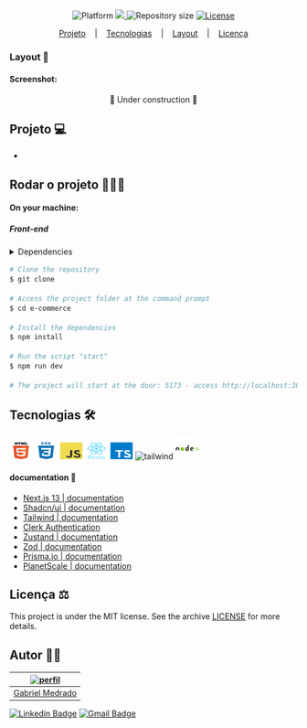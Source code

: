 ##

<p align='center'>
<b height="50%" width="50%"></b>
</p>

<p align="center">
    <img alt="Platform" src="https://img.shields.io/static/v1?label=Platform&message=PC&color=030712&labelColor=262626">
    <a href="">
        <img src="https://img.shields.io/badge/Ecommerce-GMS-030712?&labelColor=262626"></img>
    </a>
    <img alt="Repository size" src="https://img.shields.io/github/repo-size/GabrielMedradoS/Ecommerce-GMS?color=030712&labelColor=262626">
    <a href="">
        <img alt="License" src="https://img.shields.io/static/v1?label=License&message=MIT&color=030712&labelColor=262626">
    </a>
</p>

<p align="center">
    <a href="#projeto-">Projeto</a> &nbsp;&nbsp;&nbsp;|&nbsp;&nbsp;&nbsp;
    <a href="#tecnologias-">Tecnologias</a> &nbsp;&nbsp;&nbsp;|&nbsp;&nbsp;&nbsp;
    <a href="#layout-">Layout</a> &nbsp;&nbsp;&nbsp;|&nbsp;&nbsp;&nbsp;
    <a href="#licença-%EF%B8%8F">Licença</a>
</p>

### Layout 🚧

#### Screenshot:

<div align='center'>
🚧 Under construction 🚧
</div>

## Projeto 💻

-

## Rodar o projeto 🚴🏻‍♂️

#### On your machine:

##### Front-end

<details>
    <summary>Dependencies</summary>

```json
{
  "name": "e-commerce",
  "version": "0.1.0",
  "private": true,
  "scripts": {
    "dev": "next dev",
    "build": "next build",
    "start": "next start",
    "lint": "next lint"
  },
  "dependencies": {
    "@clerk/nextjs": "^4.27.2",
    "@radix-ui/react-dialog": "^1.0.5",
    "@radix-ui/react-slot": "^1.0.2",
    "class-variance-authority": "^0.7.0",
    "clsx": "^2.0.0",
    "lucide-react": "^0.294.0",
    "next": "14.0.3",
    "react": "^18",
    "react-dom": "^18",
    "tailwind-merge": "^2.0.0",
    "tailwindcss-animate": "^1.0.7",
    "zustand": "^4.4.7"
  },
  "devDependencies": {
    "@types/node": "^20",
    "@types/react": "^18",
    "@types/react-dom": "^18",
    "autoprefixer": "^10.0.1",
    "eslint": "^8",
    "eslint-config-next": "14.0.3",
    "postcss": "^8",
    "tailwindcss": "^3.3.0",
    "typescript": "^5"
  }
}
```

</details>

```bash
# Clone the repository
$ git clone

# Access the project folder at the command prompt
$ cd e-commerce

# Install the dependencies
$ npm install

# Run the script "start"
$ npm run dev

# The project will start at the door: 5173 - access http://localhost:3000
```

## Tecnologias 🛠

<div>
  <img src="https://raw.githubusercontent.com/devicons/devicon/master/icons/html5/html5-original-wordmark.svg" alt="html5"  height="30" width="40"/>
  <img src="https://raw.githubusercontent.com/devicons/devicon/master/icons/css3/css3-plain-wordmark.svg" alt="css3"  height="30" width="40"/>
  <img src="https://raw.githubusercontent.com/devicons/devicon/master/icons/javascript/javascript-original.svg" alt="javascript" height="30" width="40"/>
  <img src="https://raw.githubusercontent.com/devicons/devicon/master/icons/react/react-original-wordmark.svg" alt="react" height="30" width="40"/>
  <img src="https://raw.githubusercontent.com/devicons/devicon/master/icons/typescript/typescript-original.svg"
  alt="typescript" height="30" width="40"/>
  <img src="https://cdn.jsdelivr.net/gh/devicons/devicon/icons/tailwindcss/tailwindcss-plain.svg" alt="tailwind" height="30" width="40" />
  <img src="https://raw.githubusercontent.com/devicons/devicon/master/icons/nodejs/nodejs-original-wordmark.svg" alt="nodejs" width="40" height="40"/>
</div>

#### documentation 📜

- [Next.js 13 | documentation](https://nextjs.org/docs)
- [Shadcn/ui | documentation](https://ui.shadcn.com/docs/installation/vite)
- [Tailwind | documentation](https://tailwindcss.com/docs/installation/using-postcss)
- [Clerk Authentication](https://clerk.com/)
- [Zustand | documentation](https://docs.pmnd.rs/zustand/getting-started/introduction)
- [Zod | documentation](https://zod.dev/)
- [Prisma.io | documentation](https://www.prisma.io/docs/getting-started/quickstart)
- [PlanetScale | documentation]()

## Licença ⚖️

This project is under the MIT license. See the archive [LICENSE]() for more details.

## Autor ✍🏾

| <a href="https://github.com/gabrielmedrados/"><img src="https://user-images.githubusercontent.com/73303001/126536001-655e3cbd-facd-4de1-992f-b8d9d3656ace.jpg" width="100" alt="perfil"/><br>
| :-------------------------: |
| <a href="https://github.com/gabrielmedrados/"> Gabriel Medrado |</a> |

[![Linkedin Badge](https://img.shields.io/badge/-GabrielMedrado-blue?style=flat-square&logo=Linkedin&logoColor=white)](https://www.linkedin.com/in/gabriel-medrado-de-souza-9a30b3206/)
[![Gmail Badge](https://img.shields.io/badge/-gabriel.medradoo@hotmail.com-1769ff?style=flat-square&logo=Gmail&logoColor=white)](mailto:gabriel.medradoo@hotmail.com)
